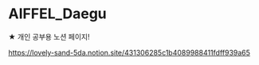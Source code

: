 # AIFFEL_Daegu

★ 개인 공부용 노션 페이지!

https://lovely-sand-5da.notion.site/431306285c1b4089988411fdff939a65
